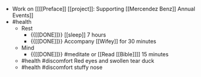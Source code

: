 - Work on [[[[Preface]] [[project]]: Supporting [[Mercendez Benz]] Annual Events]]
- #health
    - Rest
        - {{[[DONE]]}}  [[sleep]] 7 hours
        - {{[[DONE]]}}  Accompany [[Wifey]] for 30 minutes
    - Mind
        - {{[[DONE]]}}  #meditate or [[Read [[Bible]]]] 15 minutes
    - #health #discomfort Red eyes and swollen tear duck
    - #health #discomfort stuffy nose
